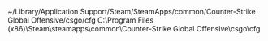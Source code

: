 ~/Library/Application Support/Steam/SteamApps/common/Counter-Strike Global Offensive/csgo/cfg
C:\Program Files (x86)\Steam\steamapps\common\Counter-Strike Global Offensive\csgo\cfg
